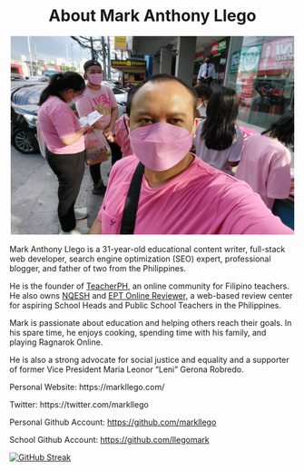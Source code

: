 <h1 align="center">About Mark Anthony Llego</h1>

<p align="center">
<img src="https://github.com/llegomark/llegomark/blob/1da974504877eebd82f17b6d5b5c1f345687532c/20220506_162141.jpg" height="350" width="500">
</p>

Mark Anthony Llego is a 31-year-old educational content writer, full-stack web developer, search engine optimization (SEO) expert, professional blogger, and father of two from the Philippines.

He is the founder of <a href="https://www.teacherph.com/" target="_blank">TeacherPH</a>, an online community for Filipino teachers. He also owns <a href="https://nqesh.teacherph.com/" target="_blank">NQESH</a> and <a href="https://eptreviewer.teacherph.com/" target="_blank">EPT Online Reviewer,</a> a web-based review center for aspiring School Heads and Public School Teachers in the Philippines.

Mark is passionate about education and helping others reach their goals. In his spare time, he enjoys cooking, spending time with his family, and playing Ragnarok Online.

He is also a strong advocate for social justice and equality and a supporter of former Vice President Maria Leonor “Leni” Gerona Robredo.

<p><p>Personal Website: https://markllego.com/</p>
<p>Twitter: https://twitter.com/markllego</p>

<p>Personal Github Account: <a href="https://github.com/markllego" target="_blank">https://github.com/markllego</a></p>

<p>School Github Account: <a href="https://github.com/llegomark" target="_blank">https://github.com/llegomark</a></p>

[![GitHub Streak](https://github-readme-streak-stats.herokuapp.com?user=llegomark)](https://git.io/streak-stats)
